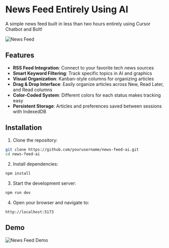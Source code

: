 # News Feed Entirely Using AI

A simple news feed built in less than two hours entirely using Cursor Chatbot and Bolt! 


![News Feed](/news-feed.gif)

## Features

- **RSS Feed Integration**: Connect to your favorite tech news sources
- **Smart Keyword Filtering**: Track specific topics in AI and graphics
- **Visual Organization**: Kanban-style columns for organizing articles
- **Drag & Drop Interface**: Easily organize articles across New, Read Later, and Read columns
- **Color-Coded System**: Different colors for each status makes tracking easy
- **Persistent Storage**: Articles and preferences saved between sessions with IndexedDB

## Installation

1. Clone the repository:
```bash
git clone https://github.com/yourusername/news-feed-ai.git
cd news-feed-ai
```

2. Install dependencies:
```bash
npm install
```

3. Start the development server:
```bash
npm run dev
```

4. Open your browser and navigate to: 

```
http://localhost:5173
```

## Demo

![News Feed Demo](news-feed.gif)
